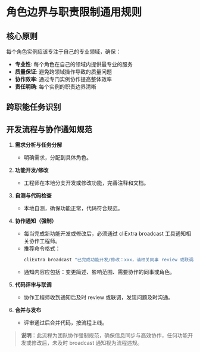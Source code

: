# 角色边界与职责限制通用规则

## 核心原则

每个角色实例应该专注于自己的专业领域，确保：
- **专业性**: 每个角色在自己的领域内提供最专业的服务
- **质量保证**: 避免跨领域操作导致的质量问题
- **协作效率**: 通过专门实例协作提高整体效率
- **责任明确**: 每个实例的职责边界清晰

## 跨职能任务识别

## 开发流程与协作通知规范

1. **需求分析与任务分解**
   - 明确需求，分配到具体角色。

2. **功能开发/修改**
   - 工程师在本地分支开发或修改功能，完善注释和文档。

3. **自测与代码检查**
   - 本地自测，确保功能正常，代码符合规范。

4. **协作通知（强制）**
   - 每当完成新功能开发或修改后，必须通过 cliExtra broadcast 工具通知相关协作工程师。
   - 推荐命令格式：
     ```sh
     cliExtra broadcast "已完成功能开发/修改：xxx，请相关同事 review 或联调。--namespace <namespace>"
     ```
   - 通知内容应包括：变更简述、影响范围、需要协作的同事或角色。

5. **代码评审与联调**
   - 协作工程师收到通知后及时 review 或联调，发现问题及时沟通。

6. **合并与发布**
   - 评审通过后合并代码，按流程上线。

> **说明**：此流程为团队协作强制规范，确保信息同步与高效协作，任何功能开发或修改后，未及时 broadcast 通知视为流程违规。
